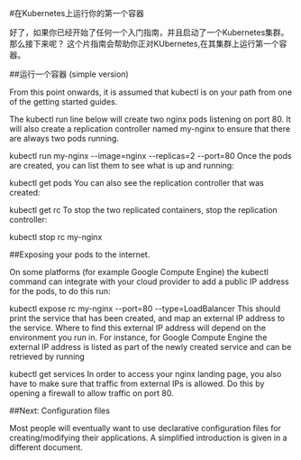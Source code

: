 #在Kubernetes上运行你的第一个容器

好了，如果你已经开始了任何一个入门指南，并且启动了一个Kubernetes集群。那么接下来呢？ 这个片指南会帮助你正对KUbernetes,在其集群上运行第一个容器。

##运行一个容器 (simple version)

From this point onwards, it is assumed that kubectl is on your path from one of the getting started guides.

The kubectl run line below will create two nginx pods listening on port 80. It will also create a replication controller named my-nginx to ensure that there are always two pods running.

kubectl run my-nginx --image=nginx --replicas=2 --port=80
Once the pods are created, you can list them to see what is up and running:

kubectl get pods
You can also see the replication controller that was created:

kubectl get rc
To stop the two replicated containers, stop the replication controller:

kubectl stop rc my-nginx

##Exposing your pods to the internet.

On some platforms (for example Google Compute Engine) the kubectl command can integrate with your cloud provider to add a public IP address for the pods, to do this run:

kubectl expose rc my-nginx --port=80 --type=LoadBalancer
This should print the service that has been created, and map an external IP address to the service. Where to find this external IP address will depend on the environment you run in. For instance, for Google Compute Engine the external IP address is listed as part of the newly created service and can be retrieved by running

kubectl get services
In order to access your nginx landing page, you also have to make sure that traffic from external IPs is allowed. Do this by opening a firewall to allow traffic on port 80.

##Next: Configuration files

Most people will eventually want to use declarative configuration files for creating/modifying their applications. A simplified introduction is given in a different document.

